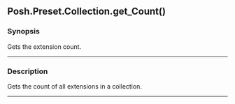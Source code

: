 Posh.Preset.Collection.get_Count()
----------------------------------




### Synopsis
Gets the extension count.



---


### Description

Gets the count of all extensions in a collection.



---

